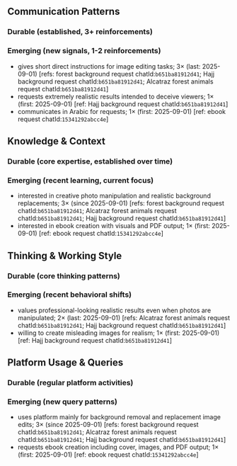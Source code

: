 ## Communication Patterns
### Durable (established, 3+ reinforcements)

### Emerging (new signals, 1-2 reinforcements)
- gives short direct instructions for image editing tasks; 3× (last: 2025-09-01) [refs: forest background request chatId:`b651ba81912d41`; Hajj background request chatId:`b651ba81912d41`; Alcatraz forest animals request chatId:`b651ba81912d41`]
- requests extremely realistic results intended to deceive viewers; 1× (first: 2025-09-01) [ref: Hajj background request chatId:`b651ba81912d41`]
- communicates in Arabic for requests; 1× (first: 2025-09-01) [ref: ebook request chatId:`15341292abcc4e`]

## Knowledge & Context
### Durable (core expertise, established over time)

### Emerging (recent learning, current focus)
- interested in creative photo manipulation and realistic background replacements; 3× (since 2025-09-01) [refs: forest background request chatId:`b651ba81912d41`; Alcatraz forest animals request chatId:`b651ba81912d41`; Hajj background request chatId:`b651ba81912d41`]
- interested in ebook creation with visuals and PDF output; 1× (first: 2025-09-01) [ref: ebook request chatId:`15341292abcc4e`]

## Thinking & Working Style
### Durable (core thinking patterns)

### Emerging (recent behavioral shifts)
- values professional-looking realistic results even when photos are manipulated; 2× (last: 2025-09-01) [refs: Alcatraz forest animals request chatId:`b651ba81912d41`; Hajj background request chatId:`b651ba81912d41`]
- willing to create misleading images for realism; 1× (first: 2025-09-01) [ref: Hajj background request chatId:`b651ba81912d41`]

## Platform Usage & Queries
### Durable (regular platform activities)

### Emerging (new query patterns)
- uses platform mainly for background removal and replacement image edits; 3× (since 2025-09-01) [refs: forest background request chatId:`b651ba81912d41`; Alcatraz forest animals request chatId:`b651ba81912d41`; Hajj background request chatId:`b651ba81912d41`]
- requests ebook creation including cover, images, and PDF output; 1× (first: 2025-09-01) [ref: ebook request chatId:`15341292abcc4e`]